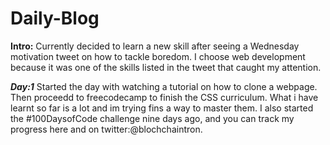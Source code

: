 # Daily-Blog

**Intro:**
Currently decided to learn a new skill after seeing a Wednesday motivation tweet on how to tackle boredom. I choose web development because it was one of the skills listed in the tweet that caught my attention. 

***Day:1*** 
Started the day with watching a tutorial on how to clone a webpage. Then proceedd to freecodecamp to finish the CSS curriculum. What i have learnt so far is a lot and im trying fins a way to master them. I also started the #100DaysofCode challenge nine days ago, and you can track my progress here and on twitter:@blochchaintron.
